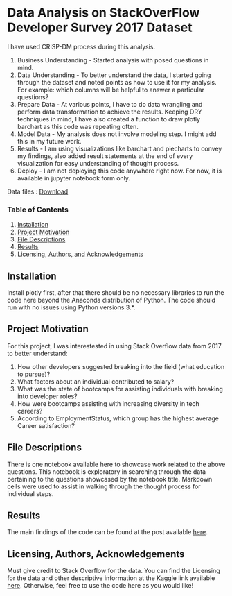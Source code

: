 
# Data Analysis on StackOverFlow Developer Survey 2017 Dataset
I have used CRISP-DM process during this analysis. 
1. Business Understanding - Started analysis with posed questions in mind.
2. Data Understanding - To better understand the data, I started going through the dataset and noted points as how to use it for my analysis. For example: which columns will be helpful to answer a particular questions?
3. Prepare Data - At various points, I have to do data wrangling and perform data transformation to achieve the results. Keeping DRY techniques in mind, I have also created a function to draw plotly barchart as this code was repeating often.
4. Model Data - My analysis does not involve modeling step. I might add this in my future work.
5. Results - I am using visualizations like barchart and piecharts to convey my findings, also added result statements at the end of every visualization for easy understanding of thought process.
6. Deploy - I am not deploying this code anywhere right now. For now, it is available in jupyter notebook form only.


 
Data files : [Download](https://www.kaggle.com/stackoverflow/so-survey-2017#survey_results_public.csv)

### Table of Contents

1. [Installation](#installation)
2. [Project Motivation](#motivation)
3. [File Descriptions](#files)
4. [Results](#results)
5. [Licensing, Authors, and Acknowledgements](#licensing) 
<!--3. [File Descriptions](#files)
4. [Results](#results) -->

## Installation <a name="installation"></a>

Install plotly first, after that there should be no necessary libraries to run the code here beyond the Anaconda distribution of Python.  The code should run with no issues using Python versions 3.*.

## Project Motivation<a name="motivation"></a>

For this project, I was interestested in using Stack Overflow data from 2017 to better understand:

1. How other developers suggested breaking into the field (what education to pursue)?
2. What factors about an individual contributed to salary?
3. What was the state of bootcamps for assisting individuals with breaking into developer roles?
4. How were bootcamps assisting with increasing diversity in tech careers?
5. According to EmploymentStatus, which group has the highest average Career satisfaction?


## File Descriptions <a name="files"></a>

There is one notebook available here to showcase work related to the above questions.  This notebook is exploratory in searching through the data pertaining to the questions showcased by the notebook title.  Markdown cells were used to assist in walking through the thought process for individual steps.  



## Results<a name="results"></a>

The main findings of the code can be found at the post available [here]().

## Licensing, Authors, Acknowledgements<a name="licensing"></a>

Must give credit to Stack Overflow for the data.  You can find the Licensing for the data and other descriptive information at the Kaggle link available [here](https://www.kaggle.com/stackoverflow/so-survey-2017/data).  Otherwise, feel free to use the code here as you would like! 
